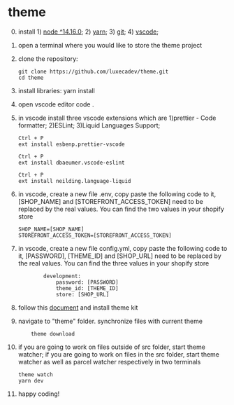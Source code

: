 # theme

0.  install 1) [node ^14.16.0](https://nodejs.org/en/); 2) [yarn](https://yarnpkg.com/getting-started/install); 3) [git](https://git-scm.com/downloads); 4) [vscode](https://code.visualstudio.com/);
1.  open a terminal where you would like to store the theme project
2.  clone the repository:

		git clone https://github.com/luxecadev/theme.git
		cd theme

3.  install libraries:
    yarn install
4.  open vscode editor
    code .
5.  in vscode install three vscode extensions which are 1)prettier - Code formatter; 2)ESLint; 3)Liquid Languages Support;

		Ctrl + P
		ext install esbenp.prettier-vscode

		Ctrl + P
		ext install dbaeumer.vscode-eslint

		Ctrl + P
		ext install neilding.language-liquid

6.  in vscode, create a new file .env, copy paste the following code to it, [SHOP_NAME] and [STOREFRONT_ACCESS_TOKEN]
    need to be replaced by the real values. You can find the two values in your shopify store

		SHOP_NAME=[SHOP_NAME]
		STOREFRONT_ACCESS_TOKEN=[STOREFRONT_ACCESS_TOKEN]

7.  in vscode, create a new file config.yml, copy paste the following code to it, [PASSWORD], [THEME_ID] and [SHOP_URL]
    need to be replaced by the real values. You can find the three values in your shopify store

				development:
					password: [PASSWORD]
					theme_id: [THEME_ID]
					store: [SHOP_URL]

8.  follow this [document](https://shopify.dev/tools/theme-kit/getting-started) and install theme kit
9.  navigate to "theme" folder. synchronize files with current theme

			theme download

10. if you are going to work on files outside of src folder, start theme watcher; if you are going to work on files in the src folder, start theme watcher as well as parcel watcher respectively in two terminals

		theme watch
		yarn dev

11. happy coding!
